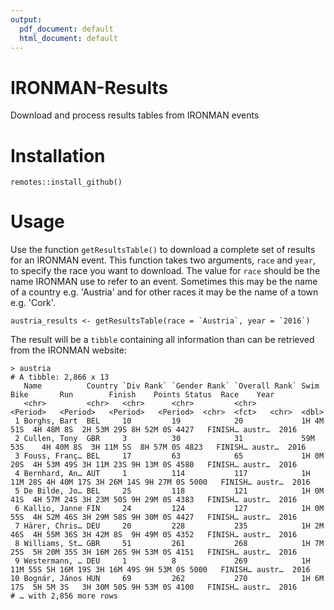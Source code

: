 ```yaml
---
output:
  pdf_document: default
  html_document: default
---
```

# IRONMAN-Results
Download and process results tables from IRONMAN events


# Installation

```
remotes::install_github()
```

# Usage

Use the function `getResultsTable()` to download a complete set of results for an IRONMAN event.  This function takes two arguments, `race` and `year`, to specify the race you want to download.  The value for `race` should be the name IRONMAN use to refer to an event.  Sometimes this may be the name of a country e.g. 'Austria' and for other races it may be the name of a town e.g. 'Cork'.

```
austria_results <- getResultsTable(race = `Austria`, year = `2016`)
```

The result will be a `tibble` containing all information than can be retrieved from the IRONMAN website:

```
> austria
# A tibble: 2,866 x 13
   Name          Country `Div Rank` `Gender Rank` `Overall Rank` Swim       Bike       Run        Finish    Points Status  Race    Year
   <chr>         <chr>   <chr>      <chr>         <chr>          <Period>   <Period>   <Period>   <Period>  <chr>  <fct>   <chr>  <dbl>
 1 Borghs, Bart  BEL     10         19            20             1H 4M 51S  4H 48M 8S  2H 53M 29S 8H 52M 0S 4427   FINISH… austr…  2016
 2 Cullen, Tony  GBR     3          30            31             59M 53S    4H 40M 8S  3H 11M 5S  8H 57M 0S 4823   FINISH… austr…  2016
 3 Fouss, Franç… BEL     17         63            65             1H 0M 20S  4H 53M 49S 3H 11M 23S 9H 13M 0S 4580   FINISH… austr…  2016
 4 Bernhard, An… AUT     1          114           117            1H 11M 28S 4H 40M 17S 3H 26M 14S 9H 27M 0S 5000   FINISH… austr…  2016
 5 De Bilde, Jo… BEL     25         118           121            1H 0M 41S  4H 57M 24S 3H 23M 50S 9H 29M 0S 4383   FINISH… austr…  2016
 6 Kallio, Janne FIN     24         124           127            1H 0M 55S  4H 52M 46S 3H 29M 58S 9H 30M 0S 4427   FINISH… austr…  2016
 7 Härer, Chris… DEU     20         228           235            1H 2M 46S  4H 55M 36S 3H 42M 8S  9H 49M 0S 4352   FINISH… austr…  2016
 8 Williams, St… GBR     51         261           268            1H 7M 25S  5H 20M 35S 3H 16M 26S 9H 53M 0S 4151   FINISH… austr…  2016
 9 Westermann, … DEU     1          8             269            1H 11M 55S 5H 16M 19S 3H 16M 49S 9H 53M 0S 5000   FINISH… austr…  2016
10 Bognár, János HUN     69         262           270            1H 6M 17S  5H 5M 3S   3H 30M 50S 9H 53M 0S 4100   FINISH… austr…  2016
# … with 2,856 more rows
```

